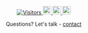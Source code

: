 
<div align="center">
  <a href="https://github.com/spencerlepine">
    <img alt="Visitors" src="https://komarev.com/ghpvc/?username=spencerlepine&style=flat" />
  </a>
  <a href="https://medium.com/@spencerlepine">
    <img alt="Spencer Lepine Medium" width="22px" src="https://camo.githubusercontent.com/a583b5ce3b463c784cb87592b3da7b9b9d014d7a16adfff04b91cb1452ae4ca2/68747470733a2f2f6564656e742e6769746875622e696f2f537570657254696e7949636f6e732f696d616765732f7376672f6d656469756d2e737667" />
  </a>
  <a href="https://twitter.com/spencerlepine">
    <img alt="Spencer Lepine Twitter" width="22px" src="https://raw.githubusercontent.com/peterthehan/peterthehan/master/assets/twitter.svg" />
  </a>
  <a href="https://www.linkedin.com/in/spencer-lepine/">
    <img alt="Spencer Lepine LinkedIn" width="22px" src="https://raw.githubusercontent.com/peterthehan/peterthehan/master/assets/linkedin.svg" />
  </a>
<div>

<p align="center">Questions? Let's talk - <a href="https://www.linkedin.com/in/spencer-lepine/">contact</a></p>
  
<!-- Social Badges -->
<!-- [![Views](https://komarev.com/ghpvc/?username=spencerlepine&style=flat)](https://github.com/spencerlepine) -->
<!-- [![GitHub:spencerlepine](https://img.shields.io/github/followers/spencerlepine?label=follow&style=social)](https://github.com/spencerlepine) -->
<!-- [![Twitter:spencerlepine](https://img.shields.io/twitter/follow/spencerlepine?style=social)](https://twitter.com/spencerlepine) -->
<!-- [![Linkedin:Spencer Lepine](https://img.shields.io/badge/-Spencer_Lepine-blue?style=flat-square&logo=Linkedin&logoColor=white&link=https://www.linkedin.com/in/spencer-lepine/)](https://www.linkedin.com/in/spencerlepine/) -->
